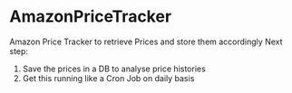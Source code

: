 # AmazonPriceTracker
Amazon Price Tracker to retrieve Prices and store them accordingly
Next step: 
1. Save the prices in a DB to analyse price histories
2. Get this running like a Cron Job on daily basis
